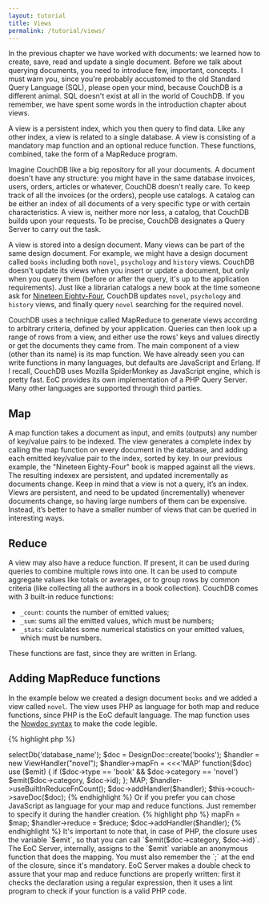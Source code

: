 ```yaml
---
layout: tutorial
title: Views
permalink: /tutorial/views/
---
```


In the previous chapter we have worked with documents: we learned how to create, save, read and update a single document. 
Before we talk about querying documents, you need to introduce few, important, concepts.
I must warn you, since you're probably accustomed to the old Standard Query Language (SQL), please open your mind, because 
CouchDB is a different animal. SQL doesn't exist at all in the world of CouchDB. If you remember, we have spent some 
words in the introduction chapter about views.

A view is a persistent index, which you then query to find data. Like any other index, a view is related to a single 
database. A view is consisting of a mandatory map function and an optional reduce function. These functions, combined, 
take the form of a MapReduce program.
 
Imagine CouchDB like a big repository for all your documents. A document doesn't have any structure: you might have in 
the same database invoices, users, orders, articles or whatever, CouchDB doesn't really care. To keep track of all the invoices 
(or the orders), people use catalogs. A catalog can be either an index of all documents of a very specific type or with 
certain characteristics. A view is, neither more nor less, a catalog, that CouchDB builds upon your requests. To be precise,
CouchDB designates a Query Server to carry out the task.

A view is stored into a design document. Many views can be part of the same design document. For example, we might have
a design document called `books` including both `novel`, `psychology` and `history` views.
CouchDB doesn't update its views when you insert or update a document, but only when you query them (before or after 
the query, it's up to the application requirements). Just like a librarian catalogs a new book at the time someone ask for 
[Nineteen Eighty-Four](http://en.wikipedia.org/wiki/Nineteen_Eighty-Four), CouchDB updates 
`novel`, `psychology` and `history` views, and finally query `novel` searching for the required novel.

CouchDB uses a technique called MapReduce to generate views according to arbitrary criteria, defined by your application. 
Queries can then look up a range of rows from a view, and either use the rows' keys and values directly or get the 
documents they came from.
The main component of a view (other than its name) is its map function. We have already seen you can write functions in 
many languages, but defaults are JavaScript and Erlang. If I recall, CouchDB uses Mozilla SpiderMonkey as JavaScript 
engine, which is pretty fast. EoC provides its own implementation of a PHP Query Server. Many other languages are 
supported through third parties.

## Map

A map function takes a document as input, and emits (outputs) any number of key/value pairs to be indexed. The view 
generates a complete index by calling the map function on every document in the database, and adding each emitted 
key/value pair to the index, sorted by key.
In our previous example, the "Nineteen Eighty-Four" book is mapped against all the views. The resulting indexex are 
persistent, and updated incrementally as documents change.
Keep in mind that a view is not a query, it’s an index. Views are persistent, and need to be updated (incrementally) 
whenever documents change, so having large numbers of them can be expensive. Instead, it’s better to have a smaller 
number of views that can be queried in interesting ways.

## Reduce

A view may also have a reduce function. If present, it can be used during queries to combine multiple rows into one. 
It can be used to compute aggregate values like totals or averages, or to group rows by common criteria (like collecting 
all the authors in a book collection).
CouchDB comes with 3 built-in reduce functions:

- `_count`: counts the number of emitted values;
- `_sum`: sums all the emitted values, which must be numbers;
- `_stats`: calculates some numerical statistics on your emitted values, which must be numbers.

These functions are fast, since they are written in Erlang.

## Adding MapReduce functions

In the example below we created a design document `books` and we added a view called `novel`. The view uses PHP as language 
for both map and reduce functions, since PHP is the EoC default language. The map function uses 
the [Nowdoc syntax](http://php.net/manual/en/language.types.string.php#language.types.string.syntax.nowdoc) to make the 
code legible.

{% highlight php %}
<?php

namespace MyPress;

use EoC\Couch;
use EoC\Adapter;

$couch = new Couch(new Adapter\CurlAdapter('127.0.0.1:5984', 'username', 'password'));
$couch->selectDb('database_name');

$doc = DesignDoc::create('books');

$handler = new ViewHandler("novel");
$handler->mapFn = <<<'MAP'
function($doc) use ($emit) {
  if ($doc->type == 'book' && $doc->category == 'novel')
    $emit($doc->category, $doc->id);
};
MAP;

$handler->useBuiltInReduceFnCount();

$doc->addHandler($handler);

$this->couch->saveDoc($doc);
{% endhighlight %}

Or if you prefer you can chose JavaScript as language for your map and reduce functions. Just remember 
to specify it during the handler creation.

{% highlight php %}
<?php

// The equivalent map implementation in JavaScript.
$map = <<<'MAP'
function(doc) {
  if (doc.type === 'book' && doc.category === 'novel')
    emit(doc.category, doc.id);
}
MAP;

// Implementation of the _count native function in JavaScript.
$reduce = <<<'REDUCE'
function(keys, values, rereduce) {
  if (rereduce) {
    return sum(values);
  } else {
    return values.length;
  }
}
REDUCE;

$handler = new ViewHandler("novel", "javascript"); // Force the use of the JavaScript language.
$handler->mapFn = $map;
$handler->reduce = $reduce;

$doc->addHandler($handler);
{% endhighlight %}

It's important to note that, in case of PHP, the closure uses the variable `$emit`, 
so that you can call `$emit($doc->category, $doc->id)`. The EoC Server, internally, assigns to the `$emit` variable an 
anonymous function that does the mapping.

You must also remember the `;` at the end of the closure, since it's mandatory. EoC Server makes a double check to 
assure that your map and reduce functions are properly written: first it checks the declaration using a regular 
expression, then it uses a lint program to check if your function is a valid PHP code.
